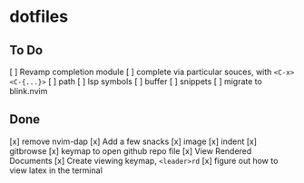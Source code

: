 # dotfiles

## To Do

[ ] Revamp completion module
    [ ] complete via particular souces, with `<C-x><C-{...}>`
        [ ] path
        [ ] lsp symbols
        [ ] buffer 
        [ ] snippets 
    [ ] migrate to blink.nvim

## Done

[x] remove nvim-dap
[x] Add a few snacks
    [x] image
    [x] indent
    [x] gitbrowse
[x] keymap to open github repo file
[x] View Rendered Documents
    [x] Create viewing keymap, `<leader>rd`
    [x] figure out how to view latex in the terminal
